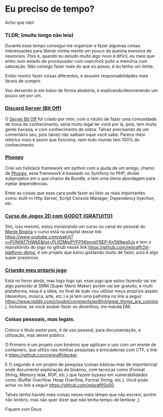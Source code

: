 # Eu preciso de tempo?

Acho que não!

### TLDR; (muito longo não leia)

Durante esse tempo consegui me organizar e fazer algumas coisas interessantes para liberar minha mente um pouco da queima exessiva de neuronios. Pois é, quando eu estudo muito algo novo e difícil, eu meio que entro num estado de processador com overclock junto a memória com saturação; Não consigo fazer mais do que eu posso, é eu tenho um limite.

Então resolvi fazer coisas diferentes, e assumir responsabilidades mais fáceis de cumprir.

Vou deixando ai em baixo de forma aleatória, e explicando/descrevendo um pouco um por um.

### <a href="https://reisraff.github.io/me/en/my-discord" target="_blank">Discord Server (Bit Off)</a>

O <a href="https://reisraff.github.io/me/en/my-discord" target="_blank">Server Bit Off</a> foi criado por mim, com o intúito de fazer uma comunidade de troca de conhecimento, seria muito legal ter você por la, pois, tem muita gente bacana, e com conhecimento de sobra. Talvez precisando de um comentário seu, pois talvez não saibam oque você sabe. Parece meio retórico mais é assim que funciona, nem todo mundo tem 100% do conhecimento.

### <a href="https://github.com/phoopy/phoopy" target="_blank">Phoopy</a>

Criei um fullstack framework em python com a ajuda de um amigo, chamo de <a href="https://github.com/phoopy/phoopy" target="_blank">Phoopy</a>, esse framework é baseado no Symfony no PHP, divide subprojetos em o que chamo de Bundle, e tem uma ótima abordagem para injetar dependências.

Entre as coisas que esse cara pode fazer eu listo as mais importantes como: built-in Http Server, Script Console Manager, Dependency Injection, etc.

### <a href="https://www.youtube.com/watch?v=PONfAT7HWbE&list=PLIfZMtpPYFP5KtmvkFREP-Kn1WAwslIJx" target="_blank">Curso de Jogos 2D com GODOT (GRATUITO)</a>

Sim, isso mesmo, estou ministrando um curso no canal do pessoal do <a href="https://www.mentebinaria.com.br" target="_blank">Mente Binária</a> o curso está na playlist desse link <a href="https://www.youtube.com/watch?v=PONfAT7HWbE&list=PLIfZMtpPYFP5KtmvkFREP-Kn1WAwslIJx" target="_blank">https://www.youtube.com/watch?v=PONfAT7HWbE&list=PLIfZMtpPYFP5KtmvkFREP-Kn1WAwslIJx</a> e tem o repositórido do jogo no github nesse link <a href="https://github.com/reisraff/2d-platform-demo" target="_blank">https://github.com/reisraff/2d-platform-demo</a>, é um projeto que estou gostando muito de fazer, pois é algo super prazeroso.

### <a href="https://www.reddit.com/r/godot/comments/eo6hvj/great_things_are_coming/" target="_blank">Criando meu próprio jogo</a>

Está no forno ainda, mas logo logo sai, esse jogo que estou fazendo vai ser algo parecido al SMM (Super Mario Maker) porém vai ser gratuito, e multi plataforma, essa é a ideia, no final de tudo vou utilizar meus próprios assets (desenhos, música, arte, etc.) e já tem uma palhinha no link a seguir
<a href="https://www.reddit.com/r/godot/comments/eo6hvj/great_things_are_coming/" target="_blank">https://www.reddit.com/r/godot/comments/eo6hvj/great_things_are_coming/</a>. Inclusive, se você souber fazer os desenhos, me manda DM.

### Coisas pessoais, mas legais.

Coloco o título assim pois, é de uso pessoal, para documentação, e utilização, mas deixei público.

O Primeiro é um projeto com binários que agilizam o uso com um monte de containers, que utilizo nas minhas pesquisas e brincadeiras com CTF, o link é <a href="https://github.com/reisraff/docker" target="_blank">https://github.com/reisraff/docker</a>

E O segundo é um projeto de pesquisa (coisas básicas mas de importancia) onde documento exploração de binários, com tecnicas como (Format String, Memory leak, ROP, etc.) que fazem bypass em vulnerabilidades como (Buffer Overflow, Heap Overflow, Format String, etc.). Você pode achar no link a seguir <a href="https://github.com/reisraff/0x00" target="_blank">https://github.com/reisraff/0x00</a>


Talves tenha havido mais coisas nesse meio tempo que não escrevi, porém não lembro, mas não quer dizer que não tenha tempo de lembrar ;)

Fiquem com Deus.

